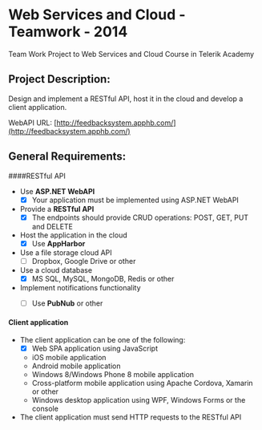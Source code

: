 Web Services and Cloud - Teamwork - 2014
========================================

Team Work Project to Web Services and Cloud Course in Telerik Academy

## Project Description:

Design and implement a RESTful API, host it in the cloud and develop a client application.

WebAPI URL: [http://feedbacksystem.apphb.com/](http://feedbacksystem.apphb.com/)

## General Requirements:

####RESTful API
- Use **ASP.NET WebAPI**
	- [x] Your application must be implemented using ASP.NET WebAPI
- Provide a **RESTful API**
	- [x] The endpoints should provide CRUD operations: POST, GET, PUT and DELETE
- Host the application in the cloud
	- [x] Use **AppHarbor**
- Use a file storage cloud API
	- [ ] Dropbox, Google Drive or other
- Use a cloud database
	- [x] MS SQL, MySQL, MongoDB, Redis or other
- Implement notifications functionality
	- [ ] Use **PubNub** or other 


#### Client application
- The client application can be one of the following:
	- [x] Web SPA application using JavaScript
	- iOS mobile application
	- Android mobile application
	- Windows 8/Windows Phone 8 mobile application
	- Cross-platform mobile application using Apache Cordova, Xamarin or other
	- Windows desktop application using WPF, Windows Forms or the console
- The client application must send HTTP requests to the RESTful API
